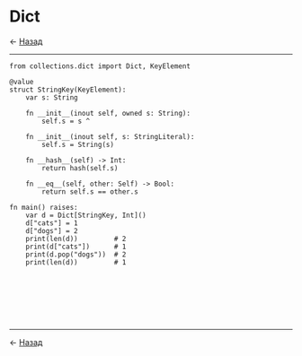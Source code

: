 # Dict

← [Назад][back]

---

```mojo
from collections.dict import Dict, KeyElement

@value
struct StringKey(KeyElement):
    var s: String

    fn __init__(inout self, owned s: String):
        self.s = s ^

    fn __init__(inout self, s: StringLiteral):
        self.s = String(s)

    fn __hash__(self) -> Int:
        return hash(self.s)

    fn __eq__(self, other: Self) -> Bool:
        return self.s == other.s

fn main() raises:
    var d = Dict[StringKey, Int]()
    d["cats"] = 1
    d["dogs"] = 2
    print(len(d))         # 2
    print(d["cats"])      # 1
    print(d.pop("dogs"))  # 2
    print(len(d))         # 1
```

```mojo

```

```mojo

```

```mojo

```

```mojo

```

```mojo

```

```mojo

```

```mojo

```

---

← [Назад][back]

[back]: <.> "Назад к оглавлению"